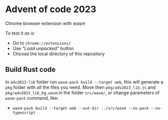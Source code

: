 # Advent of code 2023
Chrome browser extension with wasm

To test it _as is_
- Go to `chrome://extensions/`
- Use _"Load unpacked"_ button
- Choose the local directory of this repository

## Build Rust code
In `adv2023-lib` folder run `wasm-pack build --target web`, this will generate a `pkg` folder with all the files you need.
Move then `pkg/adv2023_lib.js` and `pkg/adv2023_lib_bg.wasm` in the folder `src/wasm/`, or change parameters of `wasm-pack` command, like:
- `wasm-pack build --target web --out-dir ../src/wasm --no-pack --no-typescript`
